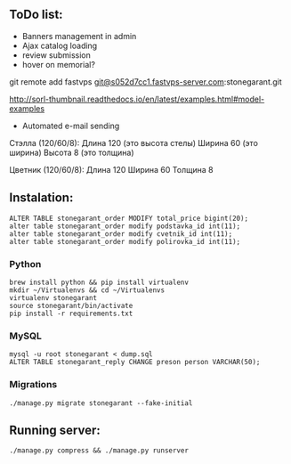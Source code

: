 ## ToDo list:

* Banners management in admin
* Ajax catalog loading
* review submission
* hover on memorial?

git remote add fastvps git@s052d7cc1.fastvps-server.com:stonegarant.git

http://sorl-thumbnail.readthedocs.io/en/latest/examples.html#model-examples

* Automated e-mail sending

Стэлла (120/60/8):
Длина 120 (это высота стелы)
Ширина 60 (это ширина)
Высота 8 (это толщина)

Цветник (120/60/8):
Длина 120
Ширина 60
Толщина 8

## Instalation:
    ALTER TABLE stonegarant_order MODIFY total_price bigint(20);
    alter table stonegarant_order modify podstavka_id int(11);
    alter table stonegarant_order modify cvetnik_id int(11);
    alter table stonegarant_order modify polirovka_id int(11);

### Python
	
    brew install python && pip install virtualenv
    mkdir ~/Virtualenvs && cd ~/Virtualenvs
    virtualenv stonegarant
    source stonegarant/bin/activate
    pip install -r requirements.txt

### MySQL
    
	mysql -u root stonegarant < dump.sql
	ALTER TABLE stonegarant_reply CHANGE preson person VARCHAR(50);

### Migrations

    ./manage.py migrate stonegarant --fake-initial


## Running server:

	./manage.py compress && ./manage.py runserver
